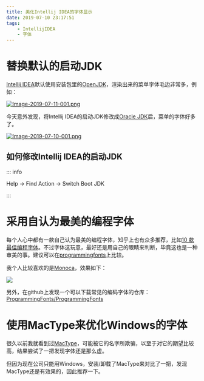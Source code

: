```yaml
---
title: 美化Intellij IDEA的字体显示
date: 2019-07-10 23:17:51
tags:
    - IntellijIDEA
    - 字体
---
```


# 替换默认的启动JDK

[Intellij IDEA](https://www.jetbrains.com/idea/)默认使用安装包里的[OpenJDK](https://openjdk.java.net/)，渲染出来的菜单字体毛边非常多，例如：

[![Image-2019-07-11-001.png](https://tva1.sinaimg.cn/large/703708dcly1g7vw2ir52nj20l30u0448)](https://tva1.sinaimg.cn/large/703708dcly1g7vw2ir52nj20l30u0448)

今天意外发现，将Intellij IDEA的启动JDK修改成[Oracle JDK](https://www.oracle.com/technetwork/java/javase/downloads/jdk8-downloads-2133151.html)后，菜单的字体好多了。

[![Image-2019-07-10-001.png](https://tva1.sinaimg.cn/large/703708dcly1g7vw2lfgz0j20lw0u07ag)](https://tva1.sinaimg.cn/large/703708dcly1g7vw2lfgz0j20lw0u07ag)

## 如何修改Intellij IDEA的启动JDK

::: info

Help -> Find Action -> Switch Boot JDK

:::

# 采用自认为最美的编程字体
每个人心中都有一款自己认为最美的编程字体，知乎上也有众多推荐，比如[10 款最佳编程字体](https://zhuanlan.zhihu.com/p/36918101)。不过字体这玩意，最好还是用自己的眼睛来判断，毕竟这也是一种审美的事。建议可以在[programmingfonts](https://app.programmingfonts.org/)上比较。

我个人比较喜欢的是[Monoca](https://en.wikipedia.org/wiki/Monaco_(typeface))，效果如下：

![](https://tva1.sinaimg.cn/large/703708dcly1g7vw2nus48j20wx0il0wc)

另外，在github上发现一个可以下载常见的编码字体的仓库：[ProgrammingFonts/ProgrammingFonts](https://github.com/ProgrammingFonts/ProgrammingFonts)

# 使用MacType来优化Windows的字体
很久以前我就看到过[MacType](https://www.mactype.net/)，可能被它的名字所欺骗，以至于对它的期望比较高，结果尝试了一把发现字体还是那么虚。

但因为现在公司只能用Windows，安装/卸载了MacType来对比了一把，发现MacType还是有效果的，因此推荐一下。

